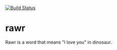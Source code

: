 [![Build Status](https://travis-ci.org/rawr-php/rawr-development.svg?branch=master)](https://travis-ci.org/rawr-php/rawr-development)

# rawr
Rawr is a word that means "I love you" in dinosaur.
